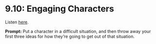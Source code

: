 # 9.10: Engaging Characters 

Listen [here](http://www.writingexcuses.com/2014/03/09/writing-excuses-9-10-engaging-characters/). 

**Prompt:** Put a character in a difficult situation, and then throw away your first three ideas for how they’re going to get out of that situation.